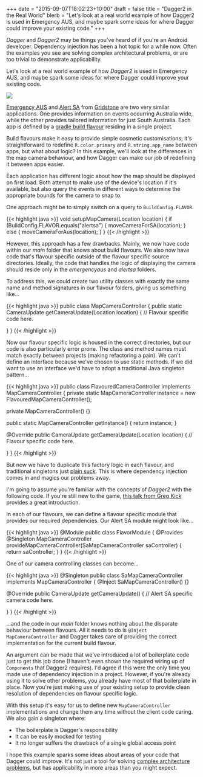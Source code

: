 +++
date = "2015-09-07T18:02:23+10:00"
draft = false
title = "Dagger2 in the Real World"
blerb = "Let's look at a real world example of how Dagger2 is used in Emergency AUS, and maybe spark some ideas for where Dagger could improve your existing code."
+++

*Dagger* and *Dagger2* may be things you've heard of if you're an Android developer.
Dependency injection has been a hot topic for a while now. Often the examples you
see are solving complex architectural problems, or are too trivial to demonstrate
applicability.

Let's look at a real world example of how *Dagger2* is used in Emergency AUS, and
maybe spark some ideas for where Dagger could improve your existing code.

<img src="../../img/ea-sa-comparison.png" class="post-image-right"/>

[Emergency AUS](//play.google.com/store/apps/details?id=com.gridstone.emergencyaus)
and [Alert SA](https://play.google.com/store/apps/details?id=au.gov.alert.sa) from
[Gridstone](//gridstone.com.au/work/emergency-aus) are two very similar applications.
One provides information on events occurring Australia wide, while the other
provides tailored information for just South Australia. Each app is defined by a
[gradle build flavour](//tools.android.com/tech-docs/new-build-system/user-guide#TOC-Build-Type-Product-Flavor-Build-Variant)
residing in a single project.

Build flavours make it easy to provide simple cosmetic customisations; it's
straightforward to redefine `R.color.primary` and `R.string.app_name` between apps,
but what about logic? In this example, we'll look at the differences in the map
camera behaviour, and how Dagger can make our job of redefining it between apps
easier.

Each application has different logic about how the map should be displayed on first
load. Both attempt to make use of the device's location if it's available, but also
query the events in different ways to determine the appropriate bounds for the
camera to snap to.

One approach might be to simply switch on a query to `BuildConfig.FLAVOR`.

{{< highlight java >}}
void setupMapCamera(Location location) {
  if (BuildConfig.FLAVOR.equals("alertsa") {
    moveCameraForSA(location);
  } else {
    moveCameraForAus(location);
  }
}
{{< /highlight >}}

However, this approach has a few drawbacks. Mainly, we now have code within our
*main* folder that knows about build flavours. We also now have code that's flavour
specific outside of the flavour specific source directories. Ideally, the code that
handles the logic of displaying the camera should reside only in the *emergencyaus*
and *alertsa* folders.

To address this, we could create two utility classes with exactly the same name and
method signatures in our flavour folders, giving us something like...

{{< highlight java >}}
public class MapCameraController {
  public static CameraUpdate getCameraUpdate(Location location) {
    // Flavour specific code here.

  }
}
{{< /highlight >}}

Now our flavour specific logic is housed in the correct directories, but our code
is also particularly error prone. The class and method names must match exactly
between projects (making refactoring a pain). We can't define an interface because
we've chosen to use static methods. If we did want to use an interface we'd have to
adopt a traditional Java singleton pattern...

{{< highlight java >}}
public class FlavouredCameraController implements MapCameraController {
  private static MapCameraController instance = new FlavouredMapCameraController();

  private MapCameraController() {}

  public static MapCameraController getInstance() {
    return instance;
  }

  @Override public CameraUpdate getCameraUpdate(Location location) {
    // Flavour specific code here.

  }
}
{{< /highlight >}}

But now we have to duplicate this factory logic in each flavour, and traditional
singletons just
[plain suck](//stackoverflow.com/questions/137975/what-is-so-bad-about-singletons).
This is where dependency injection comes in and magics our problems away.

I'm going to assume you're familiar with the concepts of *Dagger2* with the following
code. If you're still new to the game,
[this talk from Greg Kick](//www.youtube.com/watch?v=oK_XtfXPkqw) provides a great
introduction.

In each of our flavours, we can define a flavour specific module that provides our
required dependencies. Our Alert SA module might look like...

{{< highlight java >}}
@Module public class FlavorModule {
  @Provides @Singleton MapCameraController provideMapCameraController(SaMapCameraController saController) {
    return saController;
  }
}
{{< /highlight >}}

One of our camera controlling classes can become...

{{< highlight java >}}
@Singleton public class SaMapCameraController implements MapCameraController {
  @Inject SaMapCameraController() {}

  @Override public CameraUpdate getCameraUpdate() {
    // Alert SA specific camera code here.

  }
}
{{< /highlight >}}

...and the code in our *main* folder knows nothing about the disparate behaviour
between flavours. All it needs to do is `@Inject MapCameraController` and Dagger
takes care of providing the correct implementation for the current build flavour.

An argument can be made that we've introduced a lot of boilerplate code just to
get this job done (I haven't even shown the required wiring up of `Components`
that Dagger2 requires). I'd agree if this were the only time you made use of
dependency injection in a project. However, if you're already using it to solve
other problems, you already have most of that boilerplate in place. Now you're
just making use of your existing setup to provide clean resolution of dependencies
on flavour specific logic.

With this setup it's easy for us to define new `MapCameraController`
implementations and change them any time without the client code caring. We also
gain a singleton where:

 - The boilerplate is Dagger's responsibility
 - It can be easily mocked for testing
 - It no longer suffers the drawback of a single global access point

I hope this example sparks some ideas about areas of your code that Dagger could
improve. It's not just a tool for solving
[complex architecture problems](//fernandocejas.com/2015/04/11/tasting-dagger-2-on-android/),
but has applicability in more areas than you might expect.

